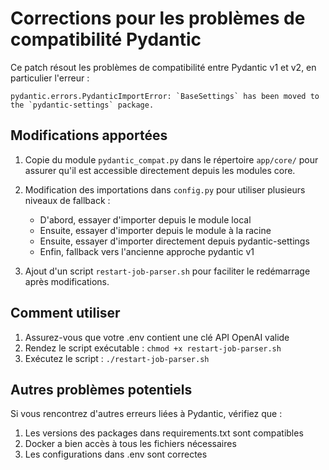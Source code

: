 # Corrections pour les problèmes de compatibilité Pydantic

Ce patch résout les problèmes de compatibilité entre Pydantic v1 et v2, en particulier l'erreur :

```
pydantic.errors.PydanticImportError: `BaseSettings` has been moved to the `pydantic-settings` package.
```

## Modifications apportées

1. Copie du module `pydantic_compat.py` dans le répertoire `app/core/` pour assurer qu'il est accessible directement depuis les modules core.

2. Modification des importations dans `config.py` pour utiliser plusieurs niveaux de fallback :
   - D'abord, essayer d'importer depuis le module local
   - Ensuite, essayer d'importer depuis le module à la racine
   - Ensuite, essayer d'importer directement depuis pydantic-settings
   - Enfin, fallback vers l'ancienne approche pydantic v1

3. Ajout d'un script `restart-job-parser.sh` pour faciliter le redémarrage après modifications.

## Comment utiliser

1. Assurez-vous que votre .env contient une clé API OpenAI valide
2. Rendez le script exécutable : `chmod +x restart-job-parser.sh`
3. Exécutez le script : `./restart-job-parser.sh`

## Autres problèmes potentiels

Si vous rencontrez d'autres erreurs liées à Pydantic, vérifiez que :

1. Les versions des packages dans requirements.txt sont compatibles
2. Docker a bien accès à tous les fichiers nécessaires
3. Les configurations dans .env sont correctes
